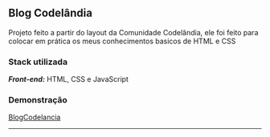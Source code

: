 ## Blog Codelândia 
Projeto feito a partir do layout da Comunidade Codelândia, ele foi feito para colocar em prática os meus conhecimentos basicos de HTML e CSS

### Stack utilizada
***Front-end:*** HTML, CSS e JavaScript

### Demonstração
[BlogCodelancia](https://bikcraft-chi-puce.vercel.app)
<hr>

